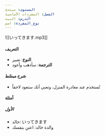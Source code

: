 ```yaml
---
المستوى: مبتدئ
الفصل: المفردات الأساسية
الدرس: البيت
نوع_المفردة: اسم
---
```


![[いってきます.mp3]]

#### التعريف

- **النوع**: تعبير
- **الترجمة**: سأذهب وأعود

#### شرح مبسّط

- تُستخدم عند مغادرة المنزل، وتعني أنك ستعود لاحقاً

#### أمثلة

##### الأول

- خالد: いってきます
- والدة خالد: اعتنِ بنفسك
